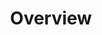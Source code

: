 ---
id: esquire-auto-overview
title: Overview
sidebar_label: Overview
slug: /esquire/ads_automation/overview
---